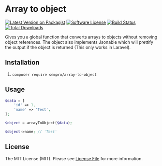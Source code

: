# Array to object

[![Latest Version on Packagist](https://img.shields.io/packagist/v/sempro/array-to-object.svg?style=flat-square)](https://packagist.org/packages/sempro/array-to-object)
[![Software License](https://img.shields.io/badge/license-MIT-brightgreen.svg?style=flat-square)](LICENSE.md)
[![Build Status](https://img.shields.io/travis/Sempro/array-to-object/master.svg?style=flat-square)](https://travis-ci.org/Sempro/array-to-object)
[![Total Downloads](https://img.shields.io/packagist/dt/sempro/array-to-object.svg?style=flat-square)](https://packagist.org/packages/sempro/array-to-object)

Gives you a global function that converts arrays to objects without removing object references. The object also implements Jsonable which will prettify the output if the object is returned (This only works in Laravel).

## Installation

1. `composer require sempro/array-to-object`
    
## Usage

```php
$data = [
    'id' => 1,
    'name' => 'Test',
];

$object = arrayToObject($data);

$object->name; // 'Test'
```
    
## License

The MIT License (MIT). Please see [License File](LICENSE.md) for more information.